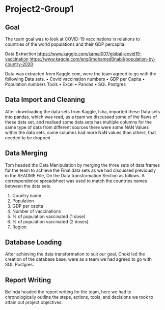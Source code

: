 # Project2-Group1

## Goal
The team goal was to look at COVID-19 vaccinations in relations to countries of the world populations and their GDP percapita.

Data Extraction 
https://www.kaggle.com/kamal007/global-covid19-vaccination
https://www.kaggle.com/eng0mohamed0nabil/population-by-country-2020

Data was extracted from Kaggle.com, were the team agreed to go with the following Data sets.
•	Covid vaccination numbers
•	GDP per Capita
•	Population numbers
Tools
•	Excel
•	Pandas
•	SQL Postgres

## Data Import and Cleaning
After downloading the data sets from Kaggle, Isha, imported these Data sets into pandas, which was read, as a team we discussed some of the flaws of these data set, and realised some data sets has multiple columns for the same type of data from different sources there were some NAN Values within the data sets, some columns had more NaN values than others, that needed to be dropped.

## Data Merging
Tom headed the Data Manipulation by merging the three sets of data frames for the team to achieve the Final data sets as we had discussed previously in the README File, On the Data transformation Section as follows.  A correspondence spreadsheet was used to match the countries names between the data sets.

1. Country name
2. Population
3. GDP per capita
4. Number of vaccinations
5. % of population vaccinated (1 dose)
6. % of population vaccinated (2 doses)
7. Region

## Database Loading
After achieving the data transformation to suit our goal, Choki led the creation of the database base, were as a team we had agreed to go with SQL Postgres.

## Report Writing
Belinda headed the report writing for the team, here we had to chronologically outline the steps, actions, tools, and decisions we took to attain out project objectives.

